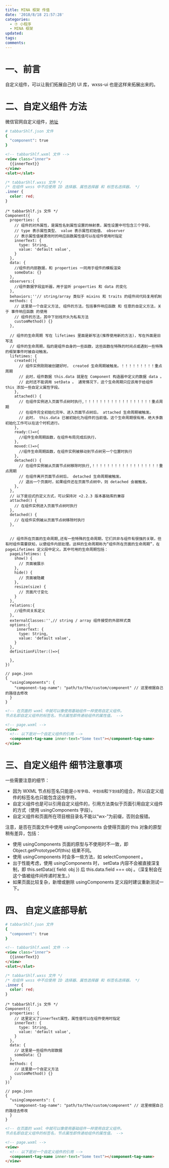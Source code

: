 ```yaml
---
title: MINA 框架 传值
date: '2018/8/18 21:57:28'
categories:
  - ⑦ 小程序
  - MINA 框架
updated:
tags:
comments:
---
```


# 一、前言

自定义组件，可以让我们拓展自己的 UI 库，wxss-ui 也是这样来拓展出来的。

# 二、自定义组件 方法

微信官网自定义组件，[地址](https://developers.weixin.qq.com/miniprogram/dev/framework/custom-component/index.html)

```bash
# tabbarShlf.json 文件
{
  "component": true
}
```

```html
<!-- tabbarShlf.wxml 文件 -->
<view class="inner">
  {{innerText}}
</view>
<slot></slot>
```

```CSS
/* tabbarShlf.wxss 文件 */
/* 在组件 wxss 中不应使用 ID 选择器、属性选择器 和 标签名选择器。 */
.inner {
  color: red;
}
```

```JS
/* tabbarShlf.js 文件 */
Component({
  properties: {
    // 组件的对外属性，是属性名到属性设置的映射表，属性设置中可包含三个字段，
    // type 表示属性类型、 value 表示属性初始值、 observer
    // 表示属性值被更改时的响应函数属性值可以在组件使用时指定
    innerText: {
      type: String,
      value: 'default value',
    }
  },
  data: {
    //组件的内部数据，和 properties 一同用于组件的模板渲染
    someData: {}
  },
  observers:{
    //组件数据字段监听器，用于监听 properties 和 data 的变化
  },
  behaviors:''// string/array 类似于 mixins 和 traits 的组件间代码复用机制
  methods: {
    // 这里是一个自定义方法, 组件的方法，包括事件响应函数 和 任意的自定义方法，关于 事件响应函数 的使用
    // 组件的方法，其中下划线开头为私有方法
    customMethod() {}
  },

  // 组件的生命周期 写在 lifetimes 里面是新写法(推荐使用新的方法)，写在外面是旧写法
  // 组件的生命周期，指的是组件自身的一些函数，这些函数在特殊的时间点或遇到一些特殊的框架事件时被自动触发。
  lifetimes: {
    created(){
      // 组件实例刚刚被创建好时， created 生命周期被触发。！！！！！！！！！重点周期
      // 此时，组件数据 this.data 就是在 Component 构造器中定义的数据 data 。
      // 此时还不能调用 setData 。 通常情况下，这个生命周期只应该用于给组件 this 添加一些自定义属性字段。
    },
    attached() {
      // 在组件实例进入页面节点树时执行,！！！！！！！！！！！！！！！！！！重点周期
      // 在组件完全初始化完毕、进入页面节点树后， attached 生命周期被触发。
      // 此时， this.data 已被初始化为组件的当前值。这个生命周期很有用，绝大多数初始化工作可以在这个时机进行。
    },
    ready:()=>{
      //组件生命周期函数，在组件布局完成后执行，
    },
    moved:()=>{
      //组件生命周期函数，在组件实例被移动到节点树另一个位置时执行
    },
    detached() {
      // 在组件实例被从页面节点树移除时执行,！！！！！！！！！！！！！！！！！！重点周期
      // 在组件离开页面节点树后， detached 生命周期被触发。
      // 退出一个页面时，如果组件还在页面节点树中，则 detached 会被触发。
    },
  },
  // 以下是旧式的定义方式，可以保持对 <2.2.3 版本基础库的兼容
  attached() {
    // 在组件实例进入页面节点树时执行
  },
  detached() {
    // 在组件实例被从页面节点树移除时执行
  },


  // 组件所在页面的生命周期,还有一些特殊的生命周期，它们并非与组件有很强的关联，但有时组件需要获知，以便组件内部处理。这样的生命周期称为“组件所在页面的生命周期”，在 pageLifetimes 定义段中定义。其中可用的生命周期包括：
  pageLifetimes: {
    show() {
      // 页面被展示
    },
    hide() {
      // 页面被隐藏
    },
    resize(size) {
      // 页面尺寸变化
    }
  },
  relations:{
    //组件间关系定义
  },
  externalClasses:'',// string / array 组件接受的外部样式类
  options:{
     innerText: {
      type: String,
      value: 'default value',
    }
  },
  definitionFilter:()=>{

  },
})
```

```JS
// page.josn
{
  "usingComponents": {
    "component-tag-name": "path/to/the/custom/component" // 这里根据自己的路径去修改
  }
}
```

```HTML
<!-- 在页面的 wxml 中就可以像使用基础组件一样使用自定义组件。
节点名即自定义组件的标签名，节点属性即传递给组件的属性值。 -->

<!-- page.wxml -->
<view>
  <!-- 以下是对一个自定义组件的引用 -->
  <component-tag-name inner-text="Some text"></component-tag-name>
</view>
```

# 三、自定义组件 细节注意事项

一些需要注意的细节：

- 因为 WXML 节点标签名只能是`小写字母`、`中划线`和`下划线`的组合，所以自定义组件的标签名也只能包含这些字符。
- 自定义组件也是可以引用自定义组件的，引用方法类似于页面引用自定义组件的方式（使用 usingComponents 字段）。
- 自定义组件和页面所在项目根目录名不能以“wx-”为前缀，否则会报错。

注意，是否在页面文件中使用 usingComponents 会使得页面的 this 对象的原型稍有差异，包括：

- 使用 usingComponents 页面的原型与不使用时不一致，即 Object.getPrototypeOf(this) 结果不同。
- 使用 usingComponents 时会多一些方法，如 selectComponent 。
- 出于性能考虑，使用 usingComponents 时， setData 内容不会被直接深复制，即 this.setData({ field: obj }) 后    this.data.field === obj 。（深复制会在这个值被组件间传递时发生。）
- 如果页面比较复杂，新增或删除 usingComponents 定义段时建议重新测试一下。

# 四、 自定义底部导航

```bash
# tabbarShlf.json 文件
{
  "component": true
}
```

```html
<!-- tabbarShlf.wxml 文件 -->
<view class="inner">
  {{innerText}}
</view>
<slot></slot>
```

```CSS
/* tabbarShlf.wxss 文件 */
/* 在组件 wxss 中不应使用 ID 选择器、属性选择器 和 标签名选择器。 */
.inner {
  color: red;
}
```

```JS
/* tabbarShlf.js 文件 */
Component({
  properties: {
    // 这里定义了innerText属性，属性值可以在组件使用时指定
    innerText: {
      type: String,
      value: 'default value',
    }
  },
  data: {
    // 这里是一些组件内部数据
    someData: {}
  },
  methods: {
    // 这里是一个自定义方法
    customMethod() {}
  }
})
```

```JS
// page.josn
{
  "usingComponents": {
    "component-tag-name": "path/to/the/custom/component" // 这里根据自己的路径去修改
  }
}
```

```HTML
<!-- 在页面的 wxml 中就可以像使用基础组件一样使用自定义组件。
节点名即自定义组件的标签名，节点属性即传递给组件的属性值。 -->

<!-- page.wxml -->
<view>
  <!-- 以下是对一个自定义组件的引用 -->
  <component-tag-name inner-text="Some text"></component-tag-name>
</view>
```